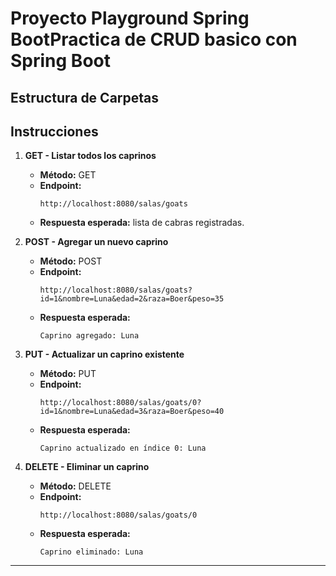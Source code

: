 # Proyecto Playground Spring BootPractica de CRUD basico con Spring Boot


## Estructura de Carpetas


## Instrucciones

1. **GET - Listar todos los caprinos**
    - **Método:** GET
    - **Endpoint:**
      ```
      http://localhost:8080/salas/goats
      ```
    - **Respuesta esperada:** lista de cabras registradas.

2. **POST - Agregar un nuevo caprino**
    - **Método:** POST
    - **Endpoint:**
      ```
      http://localhost:8080/salas/goats?id=1&nombre=Luna&edad=2&raza=Boer&peso=35
      ```
    - **Respuesta esperada:**
      ```
      Caprino agregado: Luna
      ```

3. **PUT - Actualizar un caprino existente**
    - **Método:** PUT
    - **Endpoint:**
      ```
      http://localhost:8080/salas/goats/0?id=1&nombre=Luna&edad=3&raza=Boer&peso=40
      ```
    - **Respuesta esperada:**
      ```
      Caprino actualizado en índice 0: Luna
      ```

4. **DELETE - Eliminar un caprino**
    - **Método:** DELETE
    - **Endpoint:**
      ```
      http://localhost:8080/salas/goats/0
      ```
    - **Respuesta esperada:**
      ```
      Caprino eliminado: Luna
      ```

---